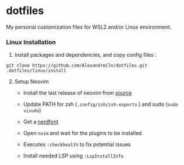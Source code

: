 # dotfiles
My personal customization files for WSL2 and/or Linux environment.

### Linux Installation

1. Install packages and dependencies, and copy config files :
```
git clone https://github.com/AlexandreCln/dotfiles.git
.dotfiles/linux/install
```

2. Setup Neovim

    - Install the last release of neovim from [source](https://github.com/neovim/neovim/releases/) 

    - Update PATH for zsh (`.config/zsh/zsh-exports` ) and sudo (`sudo visudo`)

    - Get a [nerdfont](https://github.com/ryanoasis/nerd-fonts)

    - Open `nvim` and wait for the plugins to be installed 
    
    - Executes `:checkhealth` to fix potential issues
    
    - Install needed LSP using `:LspInstallInfo`
